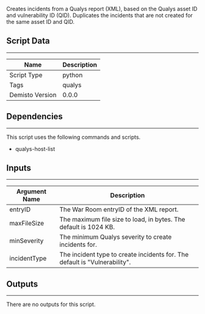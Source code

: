 Creates incidents from a Qualys report (XML), based on the Qualys asset ID and vulnerability ID (QID).
Duplicates the incidents that are not created for the same asset ID and QID.

## Script Data
---

| **Name** | **Description** |
| --- | --- |
| Script Type | python |
| Tags | qualys |
| Demisto Version | 0.0.0 |

## Dependencies
---
This script uses the following commands and scripts.
* qualys-host-list

## Inputs
---

| **Argument Name** | **Description** |
| --- | --- |
| entryID | The War Room entryID of the XML report. |
| maxFileSize | The maximum file size to load, in bytes. The default is 1024 KB. |
| minSeverity | The minimum Qualys severity to create incidents for. |
| incidentType | The incident type to create incidents for. The default is "Vulnerability". |

## Outputs
---
There are no outputs for this script.
